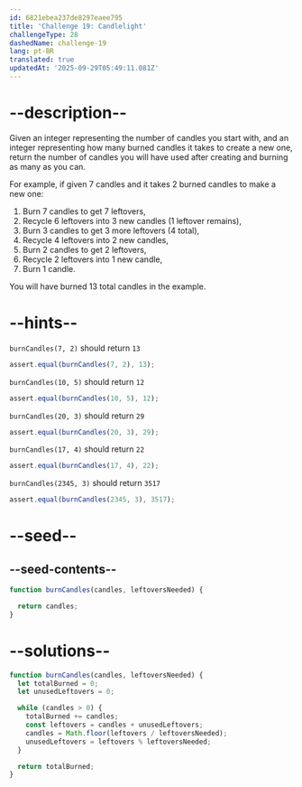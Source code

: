 ```yaml
---
id: 6821ebea237de8297eaee795
title: 'Challenge 19: Candlelight'
challengeType: 28
dashedName: challenge-19
lang: pt-BR
translated: true
updatedAt: '2025-09-29T05:49:11.081Z'
---
```


# --description--

Given an integer representing the number of candles you start with, and an integer representing how many burned candles it takes to create a new one, return the number of candles you will have used after creating and burning as many as you can.

For example, if given 7 candles and it takes 2 burned candles to make a new one:

1. Burn 7 candles to get 7 leftovers,
2. Recycle 6 leftovers into 3 new candles (1 leftover remains),
3. Burn 3 candles to get 3 more leftovers (4 total),
4. Recycle 4 leftovers into 2 new candles,
5. Burn 2 candles to get 2 leftovers,
6. Recycle 2 leftovers into 1 new candle,
7. Burn 1 candle.

You will have burned 13 total candles in the example.

# --hints--

`burnCandles(7, 2)` should return `13`

```js
assert.equal(burnCandles(7, 2), 13);
```

`burnCandles(10, 5)` should return `12`

```js
assert.equal(burnCandles(10, 5), 12);
```

`burnCandles(20, 3)` should return `29`

```js
assert.equal(burnCandles(20, 3), 29);
```

`burnCandles(17, 4)` should return `22`

```js
assert.equal(burnCandles(17, 4), 22);
```

`burnCandles(2345, 3)` should return `3517`

```js
assert.equal(burnCandles(2345, 3), 3517);
```

# --seed--

## --seed-contents--

```js
function burnCandles(candles, leftoversNeeded) {

  return candles;
}
```

# --solutions--

```js
function burnCandles(candles, leftoversNeeded) {
  let totalBurned = 0;
  let unusedLeftovers = 0;

  while (candles > 0) {
    totalBurned += candles;
    const leftovers = candles + unusedLeftovers;
    candles = Math.floor(leftovers / leftoversNeeded);
    unusedLeftovers = leftovers % leftoversNeeded;
  }

  return totalBurned;
}
```
